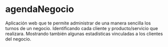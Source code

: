 # agendaNegocio
Aplicación web que te permite administrar de una manera sencilla los turnos de un negocio. Identificando cada cliente y producto/servicio que realizara. Mostrando también algunas estadísticas vinculadas a los clientes del negocio.
